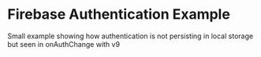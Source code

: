 # Firebase Authentication Example

Small example showing how authentication is not persisting in local storage but seen in onAuthChange with v9
